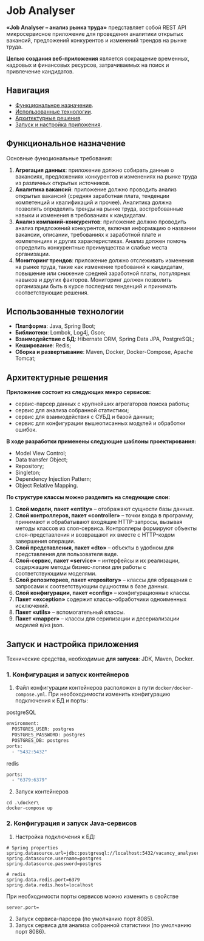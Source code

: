 # Job Analyser

**«Job Analyser – анализ рынка труда»** представляет собой REST API микросервисное приложение для проведения аналитики открытых вакансий, предложений конкурентов
и изменений трендов на рынке труда.

**Целью создания веб-приложения** является сокращение временных, кадровых и финансовых ресурсов, затрачиваемых на поиск и привлечение кандидатов.

## Навигация

- [Функциональное назначение](#functions).
- [Использованные технологии](#tools).
- [Архитектурные решения](#architecture).
- [Запуск и настройка приложения](#starting).


<a name="functions"></a>
## Функциональное назначение

Основные функциональные требования:
1. **Агрегация данных**: приложение должно собирать данные о вакансиях, предложениях конкурентов и изменениях на рынке труда из различных открытых источников.
2. **Аналитика вакансий**: приложение должно проводить анализ открытых вакансий (средняя заработная плата, тенденции компетенций и квалификаций и прочее).
Аналитика должна позволять определить тренды на рынке труда, востребованные навыки и изменения в требованиях к кандидатам.
3. **Анализ компаний-конкурентов**: приложение должно проводить анализ предложений конкурентов, включая информацию о названии вакансии, описании, требованиях к заработной плате и компетенциях и других характеристиках.
Анализ должен помочь определить конкурентные преимущества и слабые места организации.
4. **Мониторинг трендов**: приложение должно отслеживать изменения на рынке труда, такие как изменение требований к кандидатам, повышение или снижение средней заработной платы, популярных навыков и других факторов. Мониторинг должен позволить организации быть в курсе последних тенденций и принимать соответствующие решения.

<a name="tools"></a>
## Использованные технологии

- **Платформа**: Java, Spring Boot;
- **Библиотеки**: Lombok, Log4j, Gson;
- **Взаимодействие с БД**: Hibernate ORM, Spring Data JPA, PostgreSQL;
- **Кеширование**: Redis;
- **Сборка и развертывание**: Maven, Docker, Docker-Compose, Apache Tomcat;

<a name="architecture"></a>
## Архитектурные решения

**Приложение состоит из следующих микро сервисов:**
- сервис-парсер данных с крупнейших агрегаторов поиска работы;
- сервис для анализа собранной статистики;
- сервис для взаимодействия с СУБД и базой данных;
- сервис для конфигурации вышеописанных модулей и обработки ошибок.

**В ходе разработки применены следующие шаблоны проектирования:**
- Model View Control;
- Data transfer Object;
- Repository;
- Singleton;
- Dependency Injection Pattern;
- Object Relative Mapping.

**По структуре классы можно разделить на следующие слои:**
1. **Слой модели, пакет «entity»** – отображают сущности базы данных.
2. **Слой контроллеров, пакет «controller»** – точки входа в программу, принимают и обрабатывают входящие HTTP-запросы,
вызывая методы классов из слоя-сервиса. Контроллеры формируют объекты слоя-представления и возвращают их вместе с HTTP-кодом завершения операции.
3. **Слой представления, пакет «dto»** – объекты в удобном для представления для пользователя виде.
4. **Слой-сервис, пакет «service»** – интерфейсы и их реализации, содержащие методы бизнес-логики для работы с соответствующими моделями.
5. **Слой репозиториев, пакет «repository»** – классы для обращения с запросами к соответствующим сущностям в базе данных.
6. **Слой конфигурации, пакет «config»** – конфигурационные классы.
7. **Пакет «exception»** содержит классы-обработчики одноименных исключений.
8. **Пакет «utils»** – вспомогательный классы.
9. **Пакет «mapper»** – классы для серилизации и десериализации моделей в/из json.

<a name="starting"></a>
## Запуск и настройка приложения

Технические средства, необходимые **для запуска**: JDK, Maven, Docker.

### 1. Конфигурация и запуск контейнеров
1. Файл конфигурации контейнеров расположен в пути `docker/docker-compose.yml`. При необоходимости изменить конфигурацию подключения к БД и порты:

postgreSQL
```dockerfile
environment:
  POSTGRES_USER: postgres
  POSTGRES_PASSWORD: postgres
  POSTGRES_DB: postgres
ports:
  - "5432:5432"
```

redis
```dockerfile
ports:
  - "6379:6379"
```
2. Запуск контейнеров
 ```shell
cd .\docker\
docker-compose up
```

### 2. Конфигурация и запуск Java-сервисов

1. Настройка подключения к БД:
```
# Spring properties
spring.datasource.url=jdbc:postgresql://localhost:5432/vacancy_analyser
spring.datasource.username=postgres
spring.datasource.password=postgres

# redis
spring.data.redis.port=6379
spring.data.redis.host=localhost
```
При необходимости порты сервисов можно изменить в свойстве
```
server.port=
```

2. Запуск сервиса-парсера (по умолчанию порт 8085).
3. Запуск сервиса для анализа собранной статистики (по умолчанию порт 8086).
